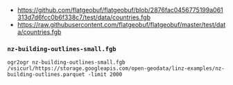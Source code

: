- https://github.com/flatgeobuf/flatgeobuf/blob/2876fac0456775199a061313d7d6fcc0b6f338c7/test/data/countries.fgb
- https://raw.githubusercontent.com/flatgeobuf/flatgeobuf/master/test/data/countries.fgb


### `nz-building-outlines-small.fgb`

```
ogr2ogr nz-building-outlines-small.fgb /vsicurl/https://storage.googleapis.com/open-geodata/linz-examples/nz-building-outlines.parquet -limit 2000
```
